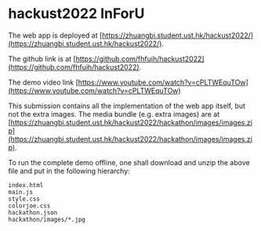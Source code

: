 # hackust2022 InForU

The web app is deployed at [https://zhuangbi.student.ust.hk/hackust2022/](https://zhuangbi.student.ust.hk/hackust2022/).

The github link is at [https://github.com/fhfuih/hackust2022](https://github.com/fhfuih/hackust2022).

The demo video link [https://www.youtube.com/watch?v=cPLTWEquTOw](https://www.youtube.com/watch?v=cPLTWEquTOw)

This submission contains all the implementation of the web app itself,
but not the extra images.
The media bundle (e.g. extra images) are at [https://zhuangbi.student.ust.hk/hackust2022/hackathon/images/images.zip](https://zhuangbi.student.ust.hk/hackust2022/hackathon/images/images.zip).

To run the complete demo offline,
one shall download and unzip the above file and put in the following hierarchy:
```
index.html
main.js
style.css
colorjoe.css
hackathon.json
hackathon/images/*.jpg
```

